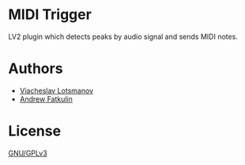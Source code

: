 MIDI Trigger
============

LV2 plugin which detects peaks by audio signal and sends MIDI notes.

Authors
=======

* [Viacheslav Lotsmanov](https://github.com/unclechu)
* [Andrew Fatkulin](https://github.com/AndrwFn)

License
=======

[GNU/GPLv3](./LICENSE)
